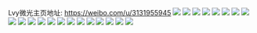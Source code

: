 Lvy微光主页地址: https://weibo.com/u/3131955945 
![](https://wx4.sinaimg.cn/mw2000/baaddae9ly1h8vk64um2kj22802yohdv.jpg) 
![](https://wx4.sinaimg.cn/mw2000/baaddae9ly1h8vk67q9cwj22802yoqv8.jpg) 
![](https://wx4.sinaimg.cn/mw2000/baaddae9ly1h8vk6b85atj22802yp4qs.jpg) 
![](https://wx4.sinaimg.cn/mw2000/baaddae9ly1h8vk6ekixcj22802yoe84.jpg) 
![](https://wx4.sinaimg.cn/mw2000/baaddae9ly1h8vk61sdnmj22802ypb2c.jpg) 
![](https://wx4.sinaimg.cn/mw2000/baaddae9ly1h4v6m7i8dqj22802yoqv7.jpg) 
![](https://wx4.sinaimg.cn/mw2000/baaddae9ly1h4v6lyq8o0j20u013w7f1.jpg) 
![](https://wx4.sinaimg.cn/mw2000/baaddae9ly1h4v6m0fpbcj22yo280x6q.jpg) 
![](https://wx4.sinaimg.cn/mw2000/baaddae9ly1h4v6m4x9z2j22802yo7wj.jpg) 
![](https://wx4.sinaimg.cn/mw2000/baaddae9ly1h4f1uq5ntoj22802ypnpg.jpg) 
![](https://wx4.sinaimg.cn/mw2000/baaddae9ly1h4f1urx5ecj22802yokjo.jpg) 
![](https://wx4.sinaimg.cn/mw2000/baaddae9ly1h4f1uu94q7j22802yob2c.jpg) 
![](https://wx4.sinaimg.cn/mw2000/baaddae9ly1h4f1uobtbyj22802ypx6s.jpg) 
![](https://wx4.sinaimg.cn/mw2000/baaddae9ly1h3phaxzapfj22802yob2b.jpg) 
![](https://wx4.sinaimg.cn/mw2000/baaddae9ly1h3hhu6uf1hj22802yoqv8.jpg) 
![](https://wx4.sinaimg.cn/mw2000/baaddae9ly1h3hhu959c5j22802yox6s.jpg) 
![](https://wx4.sinaimg.cn/mw2000/baaddae9ly1h3hhufce5fj22802you10.jpg) 
![](https://wx4.sinaimg.cn/mw2000/baaddae9ly1h3hhuawtixj22802you0z.jpg) 
![](https://wx4.sinaimg.cn/mw2000/baaddae9ly1h3hhucdl48j22802yphdv.jpg) 
![](https://wx4.sinaimg.cn/mw2000/baaddae9ly1h3hhugxpvwj22802ypqv7.jpg) 
![](https://wx4.sinaimg.cn/mw2000/baaddae9ly1h3hhuil0pwj228030ne84.jpg) 
